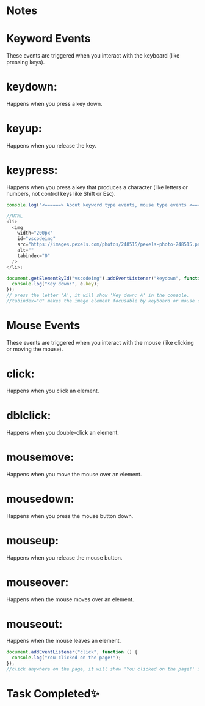 # Notes

# Keyword Events

These events are triggered when you interact with the keyboard (like pressing keys).

# keydown:

Happens when you press a key down.

# keyup:

Happens when you release the key.

# keypress:

Happens when you press a key that produces a character (like letters or numbers, not control keys like Shift or Esc).

```javascript
console.log("<======> About keyword type events, mouse type events <========>");

//HTML
<li>
  <img
    width="200px"
    id="vscodeimg"
    src="https://images.pexels.com/photos/248515/pexels-photo-248515.png?auto=compress&cs=tinysrgb&w=600&lazy=load"
    alt=""
    tabindex="0"
  />
</li>;

document.getElementById("vscodeimg").addEventListener("keydown", function (e) {
  console.log("Key down:", e.key);
});
// press the letter 'A', it will show 'Key down: A' in the console.
//tabindex="0" makes the image element focusable by keyboard or mouse click. By default, images are not focusable, so they cannot receive keydown events.
```

# Mouse Events

These events are triggered when you interact with the mouse (like clicking or moving the mouse).

# click:

Happens when you click an element.

# dblclick:

Happens when you double-click an element.

# mousemove:

Happens when you move the mouse over an element.

# mousedown:

Happens when you press the mouse button down.

# mouseup:

Happens when you release the mouse button.

# mouseover:

Happens when the mouse moves over an element.

# mouseout:

Happens when the mouse leaves an element.

```javascript
document.addEventListener("click", function () {
  console.log("You clicked on the page!");
});
//click anywhere on the page, it will show 'You clicked on the page!' in the console
```

# Task Completed✨
